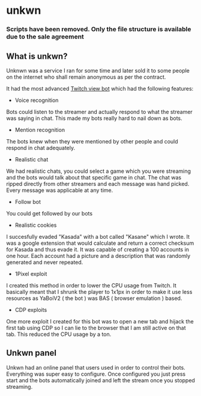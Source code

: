 # unkwn

### Scripts have been removed. Only the file structure is available due to the sale agreement

## What is unkwn?

Unknwn was a service I ran for some time and later sold it to some people on the internet who shall remain anonymous as per the contract.

It had the most advanced [Twitch view bot](https://github.com/coeex/YaBoi-V2) which had the following features:

- Voice recognition

Bots could listen to the streamer and actually respond to what the streamer was saying in chat. This made my bots really hard to nail down as bots.

- Mention recognition

The bots knew when they were mentioned by other people and could respond in chat adequately.

- Realistic chat

We had realistic chats, you could select a game which you were streaming and the bots would talk about that specific game in chat. The chat was ripped directly from other streamers and each message was hand picked. Every message was applicable at any time.

- Follow bot

You could get followed by our bots

- Realistic cookies

I succesfully evaded "Kasada" with a bot called "Kasane" which I wrote. It was a google extension that would calculate and return a correct checksum for Kasada and thus evade it. It was capable of creating a 100 accounts in one hour. Each account had a picture and a description that was randomly generated and never repeated.

- 1Pixel exploit

I created this method in order to lower the CPU usage from Twitch. It basically meant that I shrunk the player to 1x1px in order to make it use less resources as YaBoiV2 ( the bot ) was BAS ( browser emulation ) based.

- CDP exploits

One more exploit I created for this bot was to open a new tab and hijack the first tab using CDP so I can lie to the browser that I am still active on that tab. This reduced the CPU usage by a ton.

## Unkwn panel

Unkwn had an online panel that users used in order to control their bots. Everything was super easy to configure. Once configured you just press start and the bots automatically joined and left the stream once you stopped streaming. 

